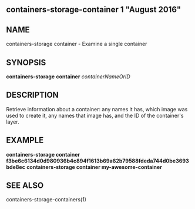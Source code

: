 ## containers-storage-container 1 "August 2016"

## NAME
containers-storage container - Examine a single container

## SYNOPSIS
**containers-storage** **container** *containerNameOrID*

## DESCRIPTION
Retrieve information about a container: any names it has, which image was used
to create it, any names that image has, and the ID of the container's layer.

## EXAMPLE
**containers-storage container f3be6c6134d0d980936b4c894f1613b69a62b79588fdeda744d0be3693bde8ec**
**containers-storage container my-awesome-container**

## SEE ALSO
containers-storage-containers(1)
